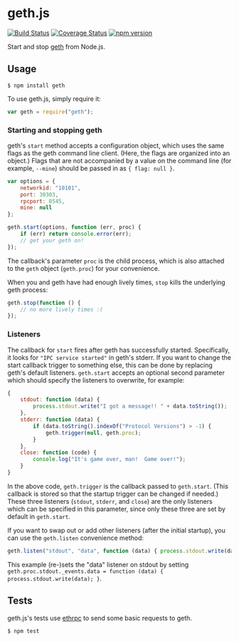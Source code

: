 geth.js
=======

[![Build Status](https://travis-ci.org/AugurProject/geth.js.svg)](https://travis-ci.org/AugurProject/geth.js)
[![Coverage Status](https://coveralls.io/repos/AugurProject/geth.js/badge.svg?branch=master&service=github)](https://coveralls.io/github/AugurProject/geth.js?branch=master)
[![npm version](https://badge.fury.io/js/geth.svg)](https://badge.fury.io/js/geth)

Start and stop [geth](https://github.com/ethereum/go-ethereum) from Node.js.

Usage
-----

```
$ npm install geth
```
To use geth.js, simply require it:
```javascript
var geth = require("geth");
```

### Starting and stopping geth

geth's `start` method accepts a configuration object, which uses the same flags as the geth command line client.  (Here, the flags are organized into an object.)  Flags that are not accompanied by a value on the command line (for example, `--mine`) should be passed in as `{ flag: null }`.
```javascript
var options = {
    networkid: "10101",
    port: 30303,
    rpcport: 8545,
    mine: null
};

geth.start(options, function (err, proc) {
    if (err) return console.error(err);
    // get your geth on!
});
```
The callback's parameter `proc` is the child process, which is also attached to the `geth` object (`geth.proc`) for your convenience.

When you and geth have had enough lively times, `stop` kills the underlying geth process:
```javascript
geth.stop(function () {
    // no more lively times :( 
});
```

### Listeners

The callback for `start` fires after geth has successfully started.  Specifically, it looks for `"IPC service started"` in geth's stderr.  If you want to change the start callback trigger to something else, this can be done by replacing geth's default listeners.  `geth.start` accepts an optional second parameter which should specify the listeners to overwrite, for example:
```javascript
{
    stdout: function (data) {
        process.stdout.write("I got a message!! " + data.toString());
    },
    stderr: function (data) {
        if (data.toString().indexOf("Protocol Versions") > -1) {
            geth.trigger(null, geth.proc);
        }
    },
    close: function (code) {
        console.log("It's game over, man!  Game over!");
    }
}
```
In the above code, `geth.trigger` is the callback passed to `geth.start`.  (This callback is stored so that the startup trigger can be changed if needed.)  These three listeners (`stdout`, `stderr`, and `close`) are the only listeners which can be specified in this parameter, since only these three are set by default in `geth.start`.

If you want to swap out or add other listeners (after the initial startup), you can use the `geth.listen` convenience method:
```javascript
geth.listen("stdout", "data", function (data) { process.stdout.write(data); });
```
This example (re-)sets the "data" listener on stdout by setting `geth.proc.stdout._events.data = function (data) { process.stdout.write(data); }`.

Tests
-----

geth.js's tests use [ethrpc](https://github.com/AugurProject/ethrpc) to send some basic requests to geth.
```
$ npm test
```
